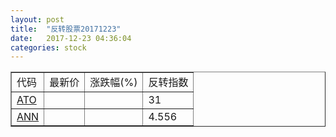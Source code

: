 ```yaml
---
layout: post
title:  "反转股票20171223"
date:   2017-12-23 04:36:04
categories: stock
---
```


<script type="text/javascript">
var stockList = []
stockList.push('gb_ato');
stockList.push('gb_ann');
</script>

<table border="1">
 <tr>
 <td>代码</td>
  <td>最新价</td>
  <td>涨跌幅(%)</td>
 <td>反转指数</td>
</tr>
  <tr id="ato"><td><a href="http://stock.finance.sina.com.cn/usstock/quotes/ATO.html" target="_blank">ATO</a></td><td></td><td></td><td>31</td></tr>
  <tr id="ann"><td><a href="http://stock.finance.sina.com.cn/usstock/quotes/ANN.html" target="_blank">ANN</a></td><td></td><td></td><td>4.556</td></tr>
</table>
